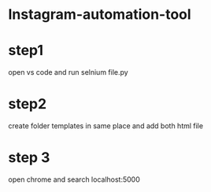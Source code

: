 # Instagram-automation-tool

# step1
open vs code and run selnium file.py

# step2
create folder templates in same place and add both html file

# step 3
open chrome and search localhost:5000
